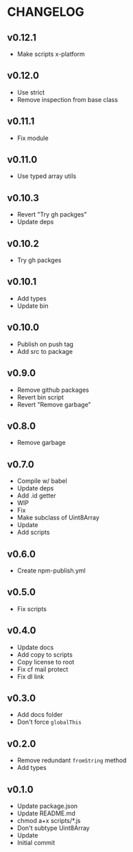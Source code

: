 # CHANGELOG

## v0.12.1
- Make scripts x-platform

## v0.12.0
- Use strict
- Remove inspection from base class

## v0.11.1
- Fix module

## v0.11.0
- Use typed array utils

## v0.10.3
- Revert "Try gh packges"
- Update deps

## v0.10.2
- Try gh packges

## v0.10.1
- Add types
- Update bin

## v0.10.0
- Publish on push tag
- Add src to package

## v0.9.0
- Remove github packages
- Revert bin script
- Revert "Remove garbage"

## v0.8.0
- Remove garbage

## v0.7.0
- Compile w/ babel
- Update deps
- Add .id getter
- WIP
- Fix
- Make subclass of Uint8Array
- Update
- Add scripts

## v0.6.0
* Create npm-publish.yml

## v0.5.0
* Fix scripts

## v0.4.0
* Update docs
* Add copy to scripts
* Copy license to root
* Fix cf mail protect
* Fix dl link

## v0.3.0
* Add docs folder
* Don't force `globalThis`

## v0.2.0
* Remove redundant `fromString` method
* Add types

## v0.1.0
* Update package.json
* Update README.md
* chmod a+x scripts/*.js
* Don't subtype Uint8Array
* Update
* Initial commit